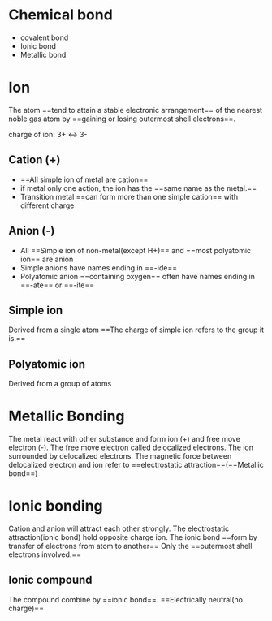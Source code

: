 # Chemical bond
- covalent bond 
- Ionic bond 
- Metallic bond

# Ion
The atom ==tend to attain a stable electronic arrangement== of the nearest noble gas atom by ==gaining or losing outermost shell electrons==.


charge of ion: 3+ ↔ 3-
## Cation (+)
- ==All simple ion of metal are cation==
- if metal only one action, the ion has the ==same name as the metal.==
- Transition metal ==can form more than one simple cation== with different charge
## Anion (-)
- All ==Simple ion of non-metal(except H+)== and ==most polyatomic ion== are anion 
- Simple anions have names ending in ==-ide==
- Polyatomic anion ==containing oxygen== often have names ending in ==-ate== or ==-ite==
## Simple ion
Derived from a single atom
==The charge of simple ion refers to the group it is.==
## Polyatomic ion
Derived from a group of atoms


# Metallic Bonding
The metal react with other substance and form ion (+) and free move electron (-).
The free move electron called delocalized electrons. The ion surrounded by delocalized electrons.
The magnetic force between delocalized electron and ion refer to ==electrostatic attraction==(==Metallic bond==)

# Ionic bonding
Cation and anion will attract each other strongly. The electrostatic attraction(ionic bond) hold opposite charge ion.
The ionic bond ==form by transfer of electrons from atom to another==
Only the ==outermost shell electrons involved.==
## Ionic compound
The compound combine by ==ionic bond==.
==Electrically neutral(no charge)==
